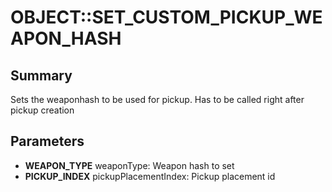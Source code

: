 # OBJECT::SET_CUSTOM_PICKUP_WEAPON_HASH

## Summary
Sets the weaponhash to be used for pickup. Has to be called right after pickup creation

## Parameters
* **WEAPON_TYPE** weaponType: Weapon hash to set
* **PICKUP_INDEX** pickupPlacementIndex: Pickup placement id